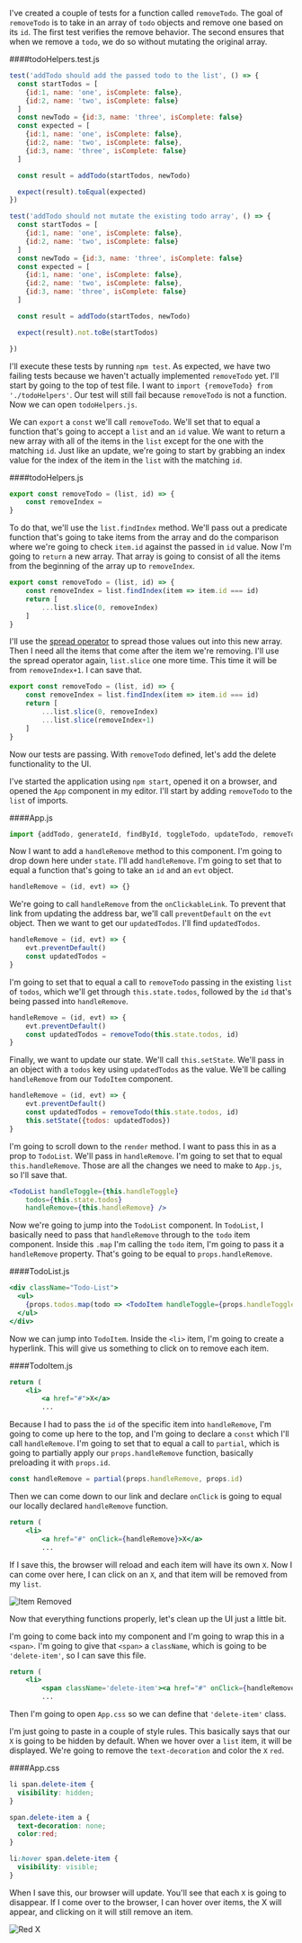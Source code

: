 I've created a couple of tests for a function called `removeTodo`. The goal of `removeTodo` is to take in an array of `todo` objects and remove one based on its `id`. The first test verifies the remove behavior. The second ensures that when we remove a `todo`, we do so without mutating the original array.

####todoHelpers.test.js
```jsx
test('addTodo should add the passed todo to the list', () => {
  const startTodos = [
    {id:1, name: 'one', isComplete: false},
    {id:2, name: 'two', isComplete: false}
  ]
  const newTodo = {id:3, name: 'three', isComplete: false}
  const expected = [
    {id:1, name: 'one', isComplete: false},
    {id:2, name: 'two', isComplete: false},
    {id:3, name: 'three', isComplete: false}
  ]

  const result = addTodo(startTodos, newTodo)

  expect(result).toEqual(expected)
})

test('addTodo should not mutate the existing todo array', () => {
  const startTodos = [
    {id:1, name: 'one', isComplete: false},
    {id:2, name: 'two', isComplete: false}
  ]
  const newTodo = {id:3, name: 'three', isComplete: false}
  const expected = [
    {id:1, name: 'one', isComplete: false},
    {id:2, name: 'two', isComplete: false},
    {id:3, name: 'three', isComplete: false}
  ]

  const result = addTodo(startTodos, newTodo)

  expect(result).not.toBe(startTodos)

})
```

I'll execute these tests by running `npm test`. As expected, we have two failing tests because we haven't actually implemented `removeTodo` yet. I'll start by going to the top of test file. I want to `import {removeTodo} from './todoHelpers'`. Our test will still fail because `removeTodo` is not a function. Now we can open `todoHelpers.js`.

We can `export` a `const` we'll call `removeTodo`. We'll set that to equal a function that's going to accept a `list` and an `id` value. We want to return a new array with all of the items in the `list` except for the one with the matching `id`. Just like an update, we're going to start by grabbing an index value for the index of the item in the `list` with the matching `id`.

####todoHelpers.js
```jsx
export const removeTodo = (list, id) => {
    const removeIndex =
}
```

To do that, we'll use the `list.findIndex` method. We'll pass out a predicate function that's going to take items from the array and do the comparison where we're going to check `item.id` against the passed in `id` value. Now I'm going to `return` a new array. That array is going to consist of all the items from the beginning of the array up to `removeIndex`.

```jsx
export const removeTodo = (list, id) => {
    const removeIndex = list.findIndex(item => item.id === id)
    return [
        ...list.slice(0, removeIndex)
    ]
}
```

I'll use the [spread operator](https://egghead.io/lessons/ecmascript-6-using-the-es6-spread-operator) to spread those values out into this new array. Then I need all the items that come after the item we're removing. I'll use the spread operator again, `list.slice` one more time. This time it will be from `removeIndex+1`. I can save that. 

```jsx
export const removeTodo = (list, id) => {
    const removeIndex = list.findIndex(item => item.id === id)
    return [
        ...list.slice(0, removeIndex)
        ...list.slice(removeIndex+1)
    ]
}
```

Now our tests are passing. With `removeTodo` defined, let's add the delete functionality to the UI.

I've started the application using `npm start`, opened it on a browser, and opened the `App` component in my editor. I'll start by adding `removeTodo` to the `list` of imports. 

####App.js
```jsx
import {addTodo, generateId, findById, toggleTodo, updateTodo, removeTodo} from './lib/todoHelpers'
```

Now I want to add a `handleRemove` method to this component. I'm going to drop down here under `state`. I'll add `handleRemove`. I'm going to set that to equal a function that's going to take an `id` and an `evt` object.

```jsx
handleRemove = (id, evt) => {}
```

We're going to call `handleRemove` from the `onClickableLink`. To prevent that link from updating the address bar, we'll call `preventDefault` on the `evt` object. Then we want to get our `updatedTodos`. I'll find `updatedTodos`.

```jsx
handleRemove = (id, evt) => {
    evt.preventDefault()
    const updatedTodos = 
}
```

I'm going to set that to equal a call to `removeTodo` passing in the existing `list` of `todos`, which we'll get through `this.state.todos`, followed by the `id` that's being passed into `handleRemove`.

```jsx
handleRemove = (id, evt) => {
    evt.preventDefault()
    const updatedTodos = removeTodo(this.state.todos, id)
}
```

Finally, we want to update our state. We'll call `this.setState`. We'll pass in an object with a `todos` key using `updatedTodos` as the value. We'll be calling `handleRemove` from our `TodoItem` component.

```jsx
handleRemove = (id, evt) => {
    evt.preventDefault()
    const updatedTodos = removeTodo(this.state.todos, id)
    this.setState({todos: updatedTodos})
}
```

I'm going to scroll down to the `render` method. I want to pass this in as a prop to `TodoList`. We'll pass in `handleRemove`. I'm going to set that to equal `this.handleRemove`. Those are all the changes we need to make to `App.js`, so I'll save that.

```jsx
<TodoList handleToggle={this.handleToggle}
    todos={this.state.todos}
    handleRemove={this.handleRemove} />
```

Now we're going to jump into the `TodoList` component. In `TodoList`, I basically need to pass that `handleRemove` through to the `todo` item component. Inside this `.map` I'm calling the `todo` item, I'm going to pass it a `handleRemove` property. That's going to be equal to `props.handleRemove`.

####TodoList.js
```jsx
<div className="Todo-List">
  <ul>
    {props.todos.map(todo => <TodoItem handleToggle={props.handleToggle} key={todo.id} {...todo} handleRemove={props.handleRemove} />)}
  </ul>
</div>
```

Now we can jump into `TodoItem`. Inside the `<li>` item, I'm going to create a hyperlink. This will give us something to click on to remove each item.

####TodoItem.js
```jsx
return (
    <li>
        <a href="#">X</a>
        ...
```

Because I had to pass the `id` of the specific item into `handleRemove`, I'm going to come up here to the top, and I'm going to declare a `const` which I'll call `handleRemove`. I'm going to set that to equal a call to `partial`, which is going to partially apply our `props.handleRemove` function, basically preloading it with `props.id`.

```jsx
const handleRemove = partial(props.handleRemove, props.id)
```

Then we can come down to our link and declare `onClick` is going to equal our locally declared `handleRemove` function. 

```jsx
return (
    <li>
        <a href="#" onClick={handleRemove}>X</a>
        ...
```

If I save this, the browser will reload and each item will have its own `X`. Now I can come over here, I can click on an `X`, and that item will be removed from my `list`. 

![Item Removed](../images/react-remove-items-from-a-list-without-mutations-item-removed.png)

Now that everything functions properly, let's clean up the UI just a little bit.

I'm going to come back into my component and I'm going to wrap this in a `<span>`. I'm going to give that `<span>` a `className`, which is going to be `'delete-item'`, so I can save this file. 

```jsx
return (
    <li>
        <span className='delete-item'><a href="#" onClick={handleRemove}>X</a></span>
        ...
```

Then I'm going to open `App.css` so we can define that `'delete-item'` class.

I'm just going to paste in a couple of style rules. This basically says that our `X` is going to be hidden by default. When we hover over a `list` item, it will be displayed. We're going to remove the `text-decoration` and color the `X` `red`.

####App.css
```css
li span.delete-item {
  visibility: hidden;
}

span.delete-item a {
  text-decoration: none;
  color:red;
}

li:hover span.delete-item {
  visibility: visible;
}
```

When I save this, our browser will update. You'll see that each `X` is going to disappear. If I come over to the browser, I can hover over items, the X will appear, and clicking on it will still remove an item.

![Red X](../images/react-remove-items-from-a-list-without-mutations-red-x.png)